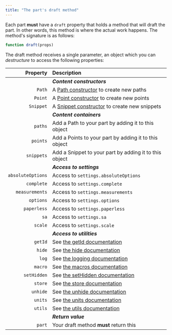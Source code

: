 ```yaml
---
title: "The part's draft method"
---
```


Each part **must** have a `draft` property that holds a method that will draft the part.
In other words, this method is where the actual work happens. The method's signature 
is as follows:

```js
function draft(props)
```

The draft method receives a single parameter, an object which you can _destructure_ to 
access the following properties:

| Property | Description |
| --------:|:----------- |
|| **_Content constructors_** |
| `Path`            | A [Path constructor](/reference/api/path) to create new paths |
| `Point`           | A [Point constructor](/reference/api/point) to create new points |
| `Snippet`         | A [Snippet constructor](/reference/api/snippet) to create new snippets |
|| **_Content containers_** |
| `paths`           | Add a Path to your part by adding it to this object |
| `points`          | Add a Points to your part by adding it to this object |
| `snippets`        | Add a Snippet to your part by adding it to this object |
|| **_Access to settings_** |
| `absoluteOptions` | Access to `settings.absoluteOptions` |
| `complete`        | Access to `settings.complete` |
| `measurements`    | Access to `settings.measurements` |
| `options`         | Access to `settings.options` |
| `paperless`       | Access to `settings.paperless` |
| `sa`              | Access to `settings.sa` |
| `scale`           | Access to `settings.scale` |
|| **_Access to utilities_**   |
| `getId`           | See [the getId documentation](/refence/api/part/draft/getid) |
| `hide`            | See [the hide documentation](/refence/api/part/draft/hide) |
| `log`             | See [the logging documentation](referenec/api/store/logs) |
| `macro`           | See [the macros documentation](/reference/macros/) |
| `setHidden`       | See [the setHidden documentation](/refence/api/part/draft/sethidden) |
| `store`           | See [the store documentation](/reference/api/store) |
| `unhide`          | See [the unhide documentation](/refence/api/part/draft/unhide) |
| `units`           | See [the units documentation](/refence/api/part/draft/units) |
| `utils`           | See [the utils documentation](/reference/api/utils) |
|| **_Return value_**   |
| `part`            | Your draft method **must** return this |


